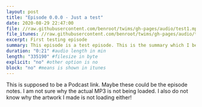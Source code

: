 ```yaml
---
layout: post
title: "Episode 0.0.0 - Just a test"
date: 2020-08-29 22:47:00
file: //raw.githubusercontent.com/benroot/twims/gh-pages/audio/test1.mp3
file_itunes: //raw.githubusercontent.com/benroot/twims/gh-pages/audio/test1.m4a
excerpt: First testing episode
summary: This episode is a test episode. This is the summary which I believe is a little l
duration: "0:21" #audio length in min
length: "335190" #filesize in byte
explicit: "no" #other option is no
block: "no" #means is shown in itunes
---
```

This is supposed to be a Podcast link. Maybe these could be the episode notes. I am not sure why the actual MP3 is not being loaded. I also do not know why the artwork I made is not loading either!
